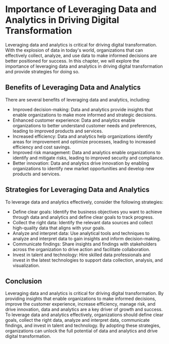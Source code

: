 Importance of Leveraging Data and Analytics in Driving Digital Transformation
=======================================================================================================================

Leveraging data and analytics is critical for driving digital transformation. With the explosion of data in today's world, organizations that can effectively collect, analyze, and use data to make informed decisions are better positioned for success. In this chapter, we will explore the importance of leveraging data and analytics in driving digital transformation and provide strategies for doing so.

Benefits of Leveraging Data and Analytics
-----------------------------------------

There are several benefits of leveraging data and analytics, including:

* Improved decision-making: Data and analytics provide insights that enable organizations to make more informed and strategic decisions.
* Enhanced customer experience: Data and analytics enable organizations to better understand customer needs and preferences, leading to improved products and services.
* Increased efficiency: Data and analytics help organizations identify areas for improvement and optimize processes, leading to increased efficiency and cost savings.
* Improved risk management: Data and analytics enable organizations to identify and mitigate risks, leading to improved security and compliance.
* Better innovation: Data and analytics drive innovation by enabling organizations to identify new market opportunities and develop new products and services.

Strategies for Leveraging Data and Analytics
--------------------------------------------

To leverage data and analytics effectively, consider the following strategies:

* Define clear goals: Identify the business objectives you want to achieve through data and analytics and define clear goals to track progress.
* Collect the right data: Identify the relevant data sources and collect high-quality data that aligns with your goals.
* Analyze and interpret data: Use analytical tools and techniques to analyze and interpret data to gain insights and inform decision-making.
* Communicate findings: Share insights and findings with stakeholders across the organization to drive action and facilitate collaboration.
* Invest in talent and technology: Hire skilled data professionals and invest in the latest technologies to support data collection, analysis, and visualization.

Conclusion
----------

Leveraging data and analytics is critical for driving digital transformation. By providing insights that enable organizations to make informed decisions, improve the customer experience, increase efficiency, manage risk, and drive innovation, data and analytics are a key driver of growth and success. To leverage data and analytics effectively, organizations should define clear goals, collect the right data, analyze and interpret data, communicate findings, and invest in talent and technology. By adopting these strategies, organizations can unlock the full potential of data and analytics and drive digital transformation.
